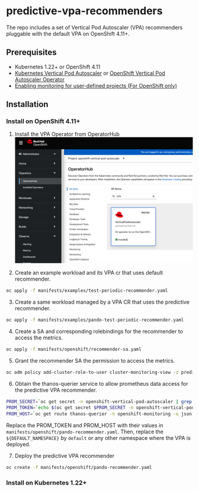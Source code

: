 # predictive-vpa-recommenders
The repo includes a set of Vertical Pod Autoscaler (VPA) recommenders pluggable with the default VPA on OpenShift 4.11+.

## Prerequisites
- Kubernetes 1.22+ or OpenShift 4.11
- [Kubernetes Vertical Pod Autoscaler](https://github.com/kubernetes/autoscaler/tree/master/vertical-pod-autoscaler) or [OpenShift Vertical Pod Autoscaler Operator](https://docs.openshift.com/container-platform/4.9/nodes/pods/nodes-pods-vertical-autoscaler.html)
- [Enabling monitoring for user-defined projects (For OpenShift only)](https://docs.openshift.com/container-platform/4.11/monitoring/enabling-monitoring-for-user-defined-projects.html#accessing-metrics-from-outside-cluster_enabling-monitoring-for-user-defined-projects)

## Installation
### Install on OpenShift 4.11+
1. Install the VPA Operator from OperatorHub
![alt text](https://github.com/openshift/predictive-vpa-recommenders/blob/main/docs/imgs/vpa-install.png?raw=true)

2. Create an example workload and its VPA cr that uses default recommender.
```bash
oc apply -f manifests/examples/test-periodic-recommender.yaml
```

3. Create a same workload managed by a VPA CR that uses the predictive recommender.
```bash
oc apply -f manifests/examples/pando-test-periodic-recommender.yaml
````

4. Create a SA and corresponding rolebindings for the recommender to access the metrics.
```bash
oc apply -f manifests/openshift/recommender-sa.yaml
```
5. Grant the recommender SA the permission to access the metrics.
```bash
oc adm policy add-cluster-role-to-user cluster-monitoring-view -z predictive-recommender -n openshift-vertical-pod-autoscaler
```

6. Obtain the thanos-querier service to allow prometheus data access for the predictive VPA recommender.
```bash
PROM_SECRET=`oc get secret -n openshift-vertical-pod-autoscaler | grep  predictive-recommender-token | head -n 1 | awk '{print $1 }'`
PROM_TOKEN=`echo $(oc get secret $PROM_SECRET -n openshift-vertical-pod-autoscaler -o json | jq -r '.data.token') | base64 -d`
PROM_HOST=`oc get route thanos-querier -n openshift-monitoring -o json | jq -r '.spec.host'`
```
Replace the PROM_TOKEN and PROM_HOST with their values in `manifests/openshift/pando-recommender.yaml`.
Then, replace the `${DEFAULT_NAMESPACE}` by `default` or any other namespace where the VPA is deployed.

7. Deploy the predictive VPA recommender
```bash
oc create -f manifests/openshift/pando-recommender.yaml
```


### Install on Kubernetes 1.22+
